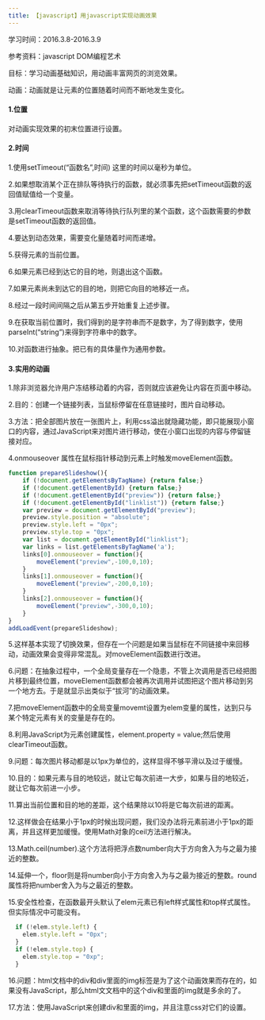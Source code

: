 ```yaml
---
title: 【javascript】用javascript实现动画效果
---
```

学习时间：2016.3.8-2016.3.9

参考资料：javascript DOM编程艺术



目标：学习动画基础知识，用动画丰富网页的浏览效果。

动画：动画就是让元素的位置随着时间而不断地发生变化。

#### 1.位置

对动画实现效果的初末位置进行设置。

#### 2.时间

1.使用setTimeout(“函数名”,时间) 这里的时间以毫秒为单位。

2.如果想取消某个正在排队等待执行的函数，就必须事先把setTimeout函数的返回值赋值给一个变量。

3.用clearTimeout函数来取消等待执行队列里的某个函数，这个函数需要的参数是setTimeout函数的返回值。

4.要达到动态效果，需要变化量随着时间而递增。

5.获得元素的当前位置。

6.如果元素已经到达它的目的地，则退出这个函数。

7.如果元素尚未到达它的目的地，则把它向目的地移近一点。

8.经过一段时间间隔之后从第五步开始重复上述步骤。

9.在获取当前位置时，我们得到的是字符串而不是数字，为了得到数字，使用parseInt(“string”)来得到字符串中的数字。

10.对函数进行抽象。把已有的具体量作为通用参数。 

#### 3.实用的动画

1.除非浏览器允许用户冻结移动着的内容，否则就应该避免让内容在页面中移动。

2.目的：创建一个链接列表，当鼠标停留在任意链接时，图片自动移动。

3.方法：把全部图片放在一张图片上，利用css溢出就隐藏功能，即只能展现小窗口的内容，通过JavaScript来对图片进行移动，使在小窗口出现的内容与停留链接对应。

4.onmouseover 属性在鼠标指针移动到元素上时触发moveElement函数。

```javascript
function prepareSlideshow(){
	if (!document.getElementsByTagName) {return false;}
	if (!document.getElementById) {return false;}
	if (!document.getElementById("preview")) {return false;}
	if (!document.getElementById("linklist")) {return false;}
	var preview = document.getElementById("preview");
	preview.style.position = "absolute";
	preview.style.left = "0px";
	preview.style.top = "0px";
	var list = document.getElementById("linklist");
	var links = list.getElementsByTagName('a');
	links[0].onmouseover = function(){
		moveElement("preview",-100,0,10);
	}
	links[1].onmouseover = function(){
		moveElement("preview",-200,0,10);
	}
	links[2].onmouseover = function(){
		moveElement("preview",-300,0,10);
	}
}
addLoadEvent(prepareSlideshow);
```

5.这样基本实现了切换效果，但存在一个问题是如果当鼠标在不同链接中来回移动，动画效果会变得非常混乱。对moveElement函数进行改进。

6.问题：在抽象过程中，一个全局变量存在一个隐患，不管上次调用是否已经把图片移到最终位置，moveElement函数都会被再次调用并试图把这个图片移动到另一个地方去。于是就显示出类似于“拔河”的动画效果。

7.把moveElement函数中的全局变量movemt设置为elem变量的属性，达到只与某个特定元素有关的变量是存在的。

8.利用JavaScript为元素创建属性，element.property = value;然后使用clearTimeout函数。

9.问题：每次图片移动都是以1px为单位的，这样显得不够平滑以及过于缓慢。

10.目的：如果元素与目的地较远，就让它每次前进一大步，如果与目的地较近，就让它每次前进一小步。

11.算出当前位置和目的地的差距，这个结果除以10将是它每次前进的距离。

12.这样做会在结果小于1px的时候出现问题，我们没办法将元素前进小于1px的距离，并且这样更加缓慢。使用Math对象的ceil方法进行解决。

13.Math.ceil(number).这个方法将把浮点数number向大于方向舍入为与之最为接近的整数。

14.延伸一个，floor则是将number向小于方向舍入为与之最为接近的整数。round属性将把number舍入为与之最近的整数。

15.安全性检查，在函数最开头默认了elem元素已有left样式属性和top样式属性。但实际情况中可能没有。

```javascript
  if (!elem.style.left) {
  	elem.style.left = "0px";
  }
  if (!elem.style.top) {
  	elem.style.top = "0xp";
  }
```

16.问题：html文档中的div和div里面的img标签是为了这个动画效果而存在的，如果没有JavaScript，那么html文文档中的这个div和里面的img就是多余的了。

17.方法：使用JavaScript来创建div和里面的img，并且注意css对它们的设置。
